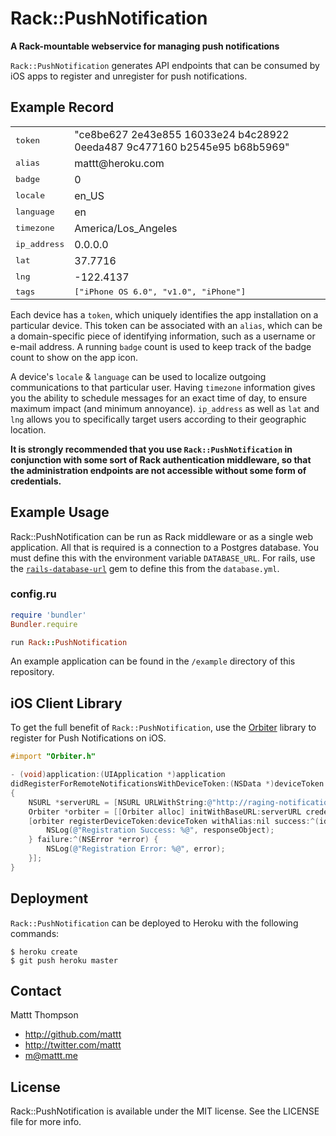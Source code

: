 Rack::PushNotification
======================
**A Rack-mountable webservice for managing push notifications**

`Rack::PushNotification` generates API endpoints that can be consumed by iOS apps to register and unregister for push notifications.

## Example Record

<table>
  <tr><td><tt>token</tt></td><td>"ce8be627 2e43e855 16033e24 b4c28922 0eeda487 9c477160 b2545e95 b68b5969"</td></tr>
  <tr><td><tt>alias</tt></td><td>mattt@heroku.com</td></tr>
  <tr><td><tt>badge</tt></td><td>0</td></tr>
  <tr><td><tt>locale</tt></td><td>en_US</td></tr>
  <tr><td><tt>language</tt></td><td>en</td></tr>
  <tr><td><tt>timezone</tt></td><td>America/Los_Angeles</td></tr>
  <tr><td><tt>ip_address</tt></td><td>0.0.0.0</td></tr>
  <tr><td><tt>lat</tt></td><td>37.7716</td></tr>
  <tr><td><tt>lng</tt></td><td>-122.4137</td></tr>
  <tr><td><tt>tags</tt></td><td><tt>["iPhone OS 6.0", "v1.0", "iPhone"]</tt></td></tr>
</table>

Each device has a `token`, which uniquely identifies the app installation on a particular device. This token can be associated with an `alias`, which can be a domain-specific piece of identifying information, such as a username or e-mail address. A running `badge` count is used to keep track of the badge count to show on the app icon.

A device's `locale` & `language` can be used to localize outgoing communications to that particular user. Having `timezone` information gives you the ability to schedule messages for an exact time of day, to ensure maximum impact (and minimum annoyance). `ip_address` as well as `lat` and `lng` allows you to specifically target users according to their geographic location.

**It is strongly recommended that you use `Rack::PushNotification` in conjunction with some sort of Rack authentication middleware, so that the administration endpoints are not accessible without some form of credentials.**

## Example Usage

Rack::PushNotification can be run as Rack middleware or as a single web application. All that is required is a connection to a Postgres database. You must define this with the environment variable `DATABASE_URL`. For rails, use the [`rails-database-url`](https://github.com/glenngillen/rails-database-url) gem to define this from the `database.yml`.

### config.ru

```ruby
require 'bundler'
Bundler.require

run Rack::PushNotification
```

An example application can be found in the `/example` directory of this repository.

## iOS Client Library

To get the full benefit of `Rack::PushNotification`, use the [Orbiter](https://github.com/mattt/Orbiter) library to register for Push Notifications on iOS.

```objective-c
#import "Orbiter.h"

- (void)application:(UIApplication *)application
didRegisterForRemoteNotificationsWithDeviceToken:(NSData *)deviceToken
{
    NSURL *serverURL = [NSURL URLWithString:@"http://raging-notification-3556.herokuapp.com/"]
    Orbiter *orbiter = [[Orbiter alloc] initWithBaseURL:serverURL credential:nil];
    [orbiter registerDeviceToken:deviceToken withAlias:nil success:^(id responseObject) {
        NSLog(@"Registration Success: %@", responseObject);
    } failure:^(NSError *error) {
        NSLog(@"Registration Error: %@", error);
    }];
}
```

## Deployment

`Rack::PushNotification` can be deployed to Heroku with the following commands:

```
$ heroku create
$ git push heroku master
```

## Contact

Mattt Thompson

- http://github.com/mattt
- http://twitter.com/mattt
- m@mattt.me

## License

Rack::PushNotification is available under the MIT license. See the LICENSE file for more info.
